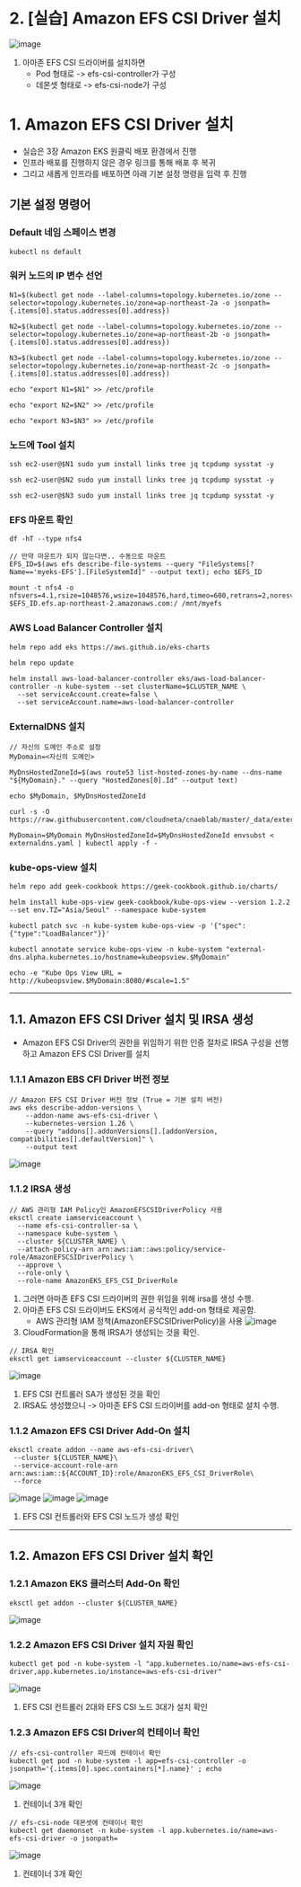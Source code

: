 # 2. [실습] Amazon EFS CSI Driver 설치

![image](https://github.com/devhyunuk/eks-cloudnet/assets/49749510/21128dfa-442c-477a-8448-5fbf1510db74)
1) 아마존 EFS CSI 드라이버를 설치하면
   - Pod 형태로 -> efs-csi-controller가 구성
   - 데몬셋 형태로 -> efs-csi-node가 구성

# 1. Amazon EFS CSI Driver 설치
- 실습은 3장 Amazon EKS 원클릭 배포 환경에서 진행
- 인프라 배포를 진행하지 않은 경우 링크를 통해 배포 후 복귀
- 그리고 새롭게 인프라를 배포하면 아래 기본 설정 명령을 입력 후 진행

## 기본 설정 명령어

### Default 네임 스페이스 변경
```
kubectl ns default
```

### 워커 노드의 IP 변수 선언
```
N1=$(kubectl get node --label-columns=topology.kubernetes.io/zone --selector=topology.kubernetes.io/zone=ap-northeast-2a -o jsonpath={.items[0].status.addresses[0].address})

N2=$(kubectl get node --label-columns=topology.kubernetes.io/zone --selector=topology.kubernetes.io/zone=ap-northeast-2b -o jsonpath={.items[0].status.addresses[0].address})

N3=$(kubectl get node --label-columns=topology.kubernetes.io/zone --selector=topology.kubernetes.io/zone=ap-northeast-2c -o jsonpath={.items[0].status.addresses[0].address})

echo "export N1=$N1" >> /etc/profile

echo "export N2=$N2" >> /etc/profile

echo "export N3=$N3" >> /etc/profile
```

### 노드에 Tool 설치
```
ssh ec2-user@$N1 sudo yum install links tree jq tcpdump sysstat -y

ssh ec2-user@$N2 sudo yum install links tree jq tcpdump sysstat -y

ssh ec2-user@$N3 sudo yum install links tree jq tcpdump sysstat -y
```

### EFS 마운트 확인
```
df -hT --type nfs4

// 만약 마운트가 되지 않는다면.. 수동으로 마운트
EFS_ID=$(aws efs describe-file-systems --query "FileSystems[?Name=='myeks-EFS'].[FileSystemId]" --output text); echo $EFS_ID

mount -t nfs4 -o nfsvers=4.1,rsize=1048576,wsize=1048576,hard,timeo=600,retrans=2,noresvport $EFS_ID.efs.ap-northeast-2.amazonaws.com:/ /mnt/myefs
```

### AWS Load Balancer Controller 설치
```
helm repo add eks https://aws.github.io/eks-charts

helm repo update

helm install aws-load-balancer-controller eks/aws-load-balancer-controller -n kube-system --set clusterName=$CLUSTER_NAME \
  --set serviceAccount.create=false \
  --set serviceAccount.name=aws-load-balancer-controller
```

### ExternalDNS 설치
```
// 자신의 도메인 주소로 설정
MyDomain=<자신의 도메인>

MyDnsHostedZoneId=$(aws route53 list-hosted-zones-by-name --dns-name "${MyDomain}." --query "HostedZones[0].Id" --output text)

echo $MyDomain, $MyDnsHostedZoneId

curl -s -O https://raw.githubusercontent.com/cloudneta/cnaeblab/master/_data/externaldns.yaml

MyDomain=$MyDomain MyDnsHostedZoneId=$MyDnsHostedZoneId envsubst < externaldns.yaml | kubectl apply -f -
```

### kube-ops-view 설치
```
helm repo add geek-cookbook https://geek-cookbook.github.io/charts/

helm install kube-ops-view geek-cookbook/kube-ops-view --version 1.2.2 --set env.TZ="Asia/Seoul" --namespace kube-system

kubectl patch svc -n kube-system kube-ops-view -p '{"spec":{"type":"LoadBalancer"}}'

kubectl annotate service kube-ops-view -n kube-system "external-dns.alpha.kubernetes.io/hostname=kubeopsview.$MyDomain"

echo -e "Kube Ops View URL = http://kubeopsview.$MyDomain:8080/#scale=1.5"
```

---

## 1.1. Amazon EFS CSI Driver 설치 및 IRSA 생성
- Amazon EFS CSI Driver의 권한을 위임하기 위한 인증 절차로 IRSA 구성을 선행하고 Amazon EFS CSI Driver를 설치

### 1.1.1 Amazon EBS CFI Driver 버전 정보
```
// Amazon EFS CSI Driver 버전 정보 (True = 기본 설치 버전)
aws eks describe-addon-versions \
    --addon-name aws-efs-csi-driver \
    --kubernetes-version 1.26 \
    --query "addons[].addonVersions[].[addonVersion, compatibilities[].defaultVersion]" \
    --output text
```
![image](https://github.com/devhyunuk/eks-cloudnet/assets/49749510/fe270fa6-9912-451a-9af7-86cc579ca813)

### 1.1.2 IRSA 생성
```
// AWS 관리형 IAM Policy인 AmazonEFSCSIDriverPolicy 사용
eksctl create iamserviceaccount \
  --name efs-csi-controller-sa \
  --namespace kube-system \
  --cluster ${CLUSTER_NAME} \
  --attach-policy-arn arn:aws:iam::aws:policy/service-role/AmazonEFSCSIDriverPolicy \
  --approve \
  --role-only \
  --role-name AmazonEKS_EFS_CSI_DriverRole
```

1) 그러면 아마존 EFS CSI 드라이버의 권한 위임을 위해 irsa를 생성 수행.
2) 아마존 EFS CSI 드라이버도 EKS에서 공식적인 add-on 형태로 제공함.
   - AWS 관리형 IAM 정책(AmazonEFSCSIDriverPolicy)을 사용
![image](https://github.com/devhyunuk/eks-cloudnet/assets/49749510/e588d4fb-08fd-4db6-9bf1-d82feaf87bf7)
1) CloudFormation을 통해 IRSA가 생성되는 것을 확인.
   
```
// IRSA 확인
eksctl get iamserviceaccount --cluster ${CLUSTER_NAME}
```
![image](https://github.com/devhyunuk/eks-cloudnet/assets/49749510/0a6148a3-4a5a-440b-8f72-c8d45b65bd32)
1) EFS CSI 컨트롤러 SA가 생성된 것을 확인
2) IRSA도 생성했으니 -> 아마존 EFS CSI 드라이버를 add-on 형태로 설치 수행.

### 1.1.2 Amazon EFS CSI Driver Add-On 설치
```
eksctl create addon --name aws-efs-csi-driver\
 --cluster ${CLUSTER_NAME}\
 --service-account-role-arn arn:aws:iam::${ACCOUNT_ID}:role/AmazonEKS_EFS_CSI_DriverRole\
 --force
```
![image](https://github.com/devhyunuk/eks-cloudnet/assets/49749510/df44f3c4-7907-4384-9e0c-79bf9129b1b6)
![image](https://github.com/devhyunuk/eks-cloudnet/assets/49749510/0ee99eba-7471-4a07-9792-e371aabfa1b2)
![image](https://github.com/devhyunuk/eks-cloudnet/assets/49749510/5642b996-c080-40f3-a68b-17221b33c75d)
1) EFS CSI 컨트롤러와 EFS CSI 노드가 생성 확인

---

## 1.2. Amazon EFS CSI Driver 설치 확인


### 1.2.1 Amazon EKS 클러스터 Add-On 확인
```
eksctl get addon --cluster ${CLUSTER_NAME}
```
![image](https://github.com/devhyunuk/eks-cloudnet/assets/49749510/8ef110a9-aa92-42f8-a03b-579eb3370724)

### 1.2.2 Amazon EFS CSI Driver 설치 자원 확인
```
kubectl get pod -n kube-system -l "app.kubernetes.io/name=aws-efs-csi-driver,app.kubernetes.io/instance=aws-efs-csi-driver"
```
![image](https://github.com/devhyunuk/eks-cloudnet/assets/49749510/ea0b625f-bc7f-4875-bbaf-0b61bf44d64e)
1) EFS CSI 컨트롤러 2대와 EFS CSI 노드 3대가 설치 확인
   
### 1.2.3 Amazon EFS CSI Driver의 컨테이너 확인
```
// efs-csi-controller 파드에 컨테이너 확인
kubectl get pod -n kube-system -l app=efs-csi-controller -o jsonpath='{.items[0].spec.containers[*].name}' ; echo
```
![image](https://github.com/devhyunuk/eks-cloudnet/assets/49749510/53df006e-cdc4-408b-996b-89773b5439d7)
1) 컨테이너 3개 확인
   
```
// efs-csi-node 데몬셋에 컨테이너 확인
kubectl get daemonset -n kube-system -l app.kubernetes.io/name=aws-efs-csi-driver -o jsonpath=
```
![image](https://github.com/devhyunuk/eks-cloudnet/assets/49749510/0ef0aa96-32e8-4648-8fa2-038395dca272)
1) 컨테이너 3개 확인

